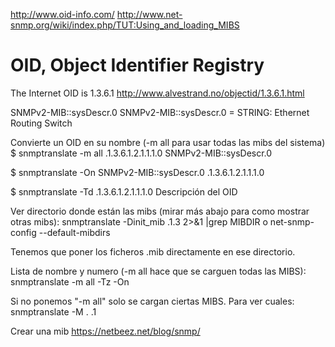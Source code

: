 http://www.oid-info.com/
http://www.net-snmp.org/wiki/index.php/TUT:Using_and_loading_MIBS


# OID, Object Identifier Registry

The Internet OID is 1.3.6.1
http://www.alvestrand.no/objectid/1.3.6.1.html

SNMPv2-MIB::sysDescr.0
SNMPv2-MIB::sysDescr.0 = STRING: Ethernet Routing Switch

Convierte un OID en su nombre (-m all para usar todas las mibs del sistema)
$ snmptranslate -m all .1.3.6.1.2.1.1.1.0
SNMPv2-MIB::sysDescr.0

$ snmptranslate -On SNMPv2-MIB::sysDescr.0
.1.3.6.1.2.1.1.1.0

$ snmptranslate -Td .1.3.6.1.2.1.1.1.0
Descripción del OID

Ver directorio donde están las mibs (mirar más abajo para como mostrar otras mibs):
snmptranslate -Dinit_mib .1.3 2>&1 |grep MIBDIR
o
net-snmp-config --default-mibdirs

Tenemos que poner los ficheros .mib directamente en ese directorio.


Lista de nombre y numero (-m all hace que se carguen todas las MIBS):
snmptranslate -m all -Tz -On

Si no ponemos "-m all" solo se cargan ciertas MIBS.
Para ver cuales: snmptranslate -M . .1



Crear una mib
https://netbeez.net/blog/snmp/
